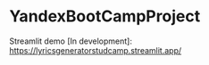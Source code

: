 # YandexBootCampProject

Streamlit demo [In development]: https://lyricsgeneratorstudcamp.streamlit.app/
